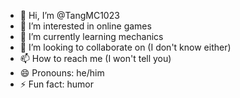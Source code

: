 - 👋 Hi, I’m @TangMC1023
- 👀 I’m interested in online games
- 🌱 I’m currently learning mechanics
- 💞️ I’m looking to collaborate on (I don't know either)
- 📫 How to reach me (I won't tell you)
- 😄 Pronouns: he/him
- ⚡ Fun fact: humor

<!---
TangMC1023/TangMC1023 is a ✨ special ✨ repository because its `README.md` (this file) appears on your GitHub profile.
You can click the Preview link to take a look at your changes.
--->
